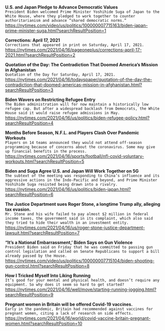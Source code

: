 **U.S. and Japan Pledge to Advance Democratic Values**\
`President Biden welcomed Prime Minister Yoshihide Suga of Japan to the White House, where they pledged to work together to counter authoritarianism and advance “shared democratic norms.”`\
https://nytimes.com/video/us/politics/100000007715163/biden-japan-prime-minister-suga.html?searchResultPosition=1

**Corrections: April 17, 2021**\
`Corrections that appeared in print on Saturday, April 17, 2021.`\
https://nytimes.com/2021/04/16/pageoneplus/corrections-april-17-2021.html?searchResultPosition=2

**Quotation of the Day: The Contradiction That Doomed America’s Mission in Afghanistan**\
`Quotation of the Day for Saturday, April 17, 2021.`\
https://nytimes.com/2021/04/16/todayspaper/quotation-of-the-day-the-contradiction-that-doomed-americas-mission-in-afghanistan.html?searchResultPosition=3

**Biden Wavers on Restricting Refugee Entry**\
`The Biden administration will for now maintain a historically low refugee cap. But after a widespread backlash from Democrats, the White House said it would raise refugee admissions in May.`\
https://nytimes.com/2021/04/16/us/politics/biden-refugee-policy.html?searchResultPosition=4

**Months Before Season, N.F.L. and Players Clash Over Pandemic Workouts**\
`Players on 14 teams announced they would not attend off-season programming because of concerns about the coronavirus. Some may give up financial benefits in the process.`\
https://nytimes.com/2021/04/16/sports/football/nfl-covid-voluntary-workouts.html?searchResultPosition=5

**Biden and Suga Agree U.S. and Japan Will Work Together on 5G**\
`The subtext of the meeting was responding to China’s influence and its aggressive actions in the Indo-Pacific and beyond, and Prime Minister Yoshihide Suga resisted being drawn into a rivalry.`\
https://nytimes.com/2021/04/16/us/politics/biden-japan.html?searchResultPosition=6

**The Justice Department sues Roger Stone, a longtime Trump ally, alleging tax evasion.**\
`Mr. Stone and his wife failed to pay almost $2 million in federal income taxes, the government said in its complaint, which also said they tried to hide their wealth in an investment entity.`\
https://nytimes.com/2021/04/16/us/roger-stone-justice-department-lawsuit.html?searchResultPosition=7

**“It’s a National Embarrassment,’ Biden Says on Gun Violence**\
`President Biden said on Friday that he was committed to passing gun control legislation and called on Senate Republicans to support a bill already passed by the House.`\
https://nytimes.com/video/us/politics/100000007715104/biden-shooting-gun-control.html?searchResultPosition=8

**How I Tricked Myself Into Liking Running**\
`It’s good for your mental and physical health, and doesn’t require any equipment. So why does it seem so hard to get started?`\
https://nytimes.com/2021/04/16/well/move/starting-running-jogging.html?searchResultPosition=9

**Pregnant women in Britain will be offered Covid-19 vaccines.**\
`Early in the pandemic, Britain had recommended against vaccines for pregnant women, citing a lack of research on side effects.`\
https://nytimes.com/2021/04/16/world/covid-vaccine-britain-pregnant-women.html?searchResultPosition=10

